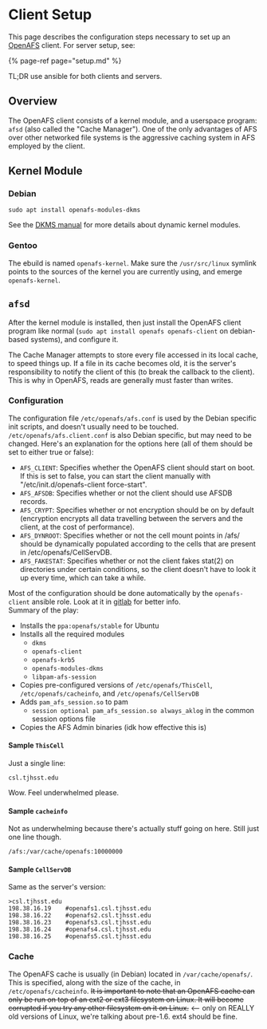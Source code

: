 # Client Setup

This page describes the configuration steps necessary to set up an [OpenAFS](client.md) client. For server setup, see:

{% page-ref page="setup.md" %}

TL;DR use ansible for both clients and servers.

## Overview

The OpenAFS client consists of a kernel module, and a userspace program: `afsd` \(also called the "Cache Manager"\). One of the only advantages of AFS over other networked file systems is the aggressive caching system in AFS employed by the client.

## Kernel Module

### Debian

```text
sudo apt install openafs-modules-dkms
```

See the [DKMS manual](https://linux.die.net/man/8/dkms) for more details about dynamic kernel modules.

### Gentoo

The ebuild is named `openafs-kernel`. Make sure the `/usr/src/linux` symlink points to the sources of the kernel you are currently using, and emerge `openafs-kernel`.

## `afsd`

After the kernel module is installed, then just install the OpenAFS client program like normal \(`sudo apt install openafs openafs-client` on debian-based systems\), and configure it.

The Cache Manager attempts to store every file accessed in its local cache, to speed things up. If a file in its cache becomes old, it is the server's responsibility to notify the client of this \(to break the callback to the client\). This is why in OpenAFS, reads are generally must faster than writes.

### Configuration

The configuration file `/etc/openafs/afs.conf` is used by the Debian specific init scripts, and doesn't usually need to be touched. `/etc/openafs/afs.client.conf` is also Debian specific, but may need to be changed. Here's an explanation for the options here \(all of them should be set to either true or false\):

* `AFS_CLIENT`: Specifies whether the OpenAFS client should start on boot. If this is set to false, you can start the client manually with "/etc/init.d/openafs-client force-start".
* `AFS_AFSDB`: Specifies whether or not the client should use AFSDB records.
* `AFS_CRYPT`: Specifies whether or not encryption should be on by default \(encryption encrypts all data travelling between the servers and the client, at the cost of performance\).
* `AFS_DYNROOT`: Specifies whether or not the cell mount points in /afs/ should be dynamically populated according to the cells that are present in /etc/openafs/CellServDB.
* `AFS_FAKESTAT`: Specifies whether or not the client fakes stat\(2\) on directories under certain conditions, so the client doesn't have to look it up every time, which can take a while.

Most of the configuration should be done automatically by the `openafs-client` ansible role. Look at it in [gitlab](https://gitlab.tjhsst.edu/sysadmins/ansible/blob/master/roles/openafs-client/tasks/main.yml) for better info.  
Summary of the play:

* Installs the `ppa:openafs/stable` for Ubuntu
* Installs all the required modules
  * `dkms`
  * `openafs-client`
  * `openafs-krb5`
  * `openafs-modules-dkms`
  * `libpam-afs-session`
* Copies pre-configured versions of `/etc/openafs/ThisCell`, `/etc/openafs/cacheinfo`, and `/etc/openafs/CellServDB`
* Adds `pam_afs_session.so` to pam
  * `session optional pam_afs_session.so always_aklog` in the common session options file
* Copies the AFS Admin binaries \(idk how effective this is\)

#### Sample `ThisCell`

Just a single line:

```text
csl.tjhsst.edu
```

Wow. Feel underwhelmed please.

#### Sample `cacheinfo`

Not as underwhelming because there's actually stuff going on here. Still just one line though.

```text
/afs:/var/cache/openafs:10000000
```

#### Sample `CellServDB`

Same as the server's version:

```text
>csl.tjhsst.edu
198.38.16.19    #openafs1.csl.tjhsst.edu
198.38.16.22    #openafs2.csl.tjhsst.edu
198.38.16.23    #openafs3.csl.tjhsst.edu
198.38.16.24    #openafs4.csl.tjhsst.edu
198.38.16.25    #openafs5.csl.tjhsst.edu
```

### Cache

The OpenAFS cache is usually \(in Debian\) located in `/var/cache/openafs/`. This is specified, along with the size of the cache, in `/etc/openafs/cacheinfo`. ~~It is important to note that an OpenAFS cache can only be run on top of an ext2 or ext3 filesystem on Linux. It will become corrupted if you try any other filesystem on it on Linux.~~ &lt;-- only on REALLY old versions of Linux, we're talking about pre-1.6. ext4 should be fine.


